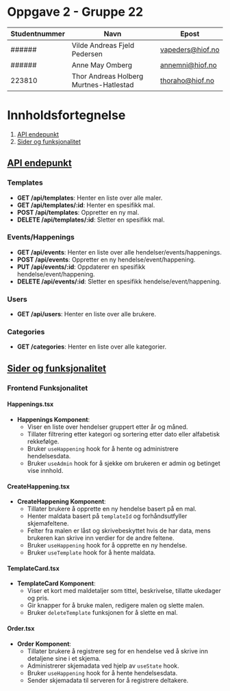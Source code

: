 # Oppgave 2 - Gruppe 22

| Studentnummer | Navn                                   | Epost             |
| ------------- | -------------------------------------- | ----------------- |
| ######        | Vilde Andreas Fjeld Pedersen           | vapeders@hiof.no  |
| ######        | Anne May Omberg                        | annemni@hiof.no   |
| 223810        | Thor Andreas Holberg Murtnes-Hatlestad | thoraho@hiof.no   |

# Innholdsfortegnelse

1. [API endepunkt](#api-endepunkt)
2. [Sider og funksjonalitet](#sider-og-funksjonalitet)

## [API endepunkt](#api-endepunkt)

### Templates

- **GET /api/templates**: Henter en liste over alle maler.
- **GET /api/templates/:id**: Henter en spesifikk mal.
- **POST /api/templates**: Oppretter en ny mal.
- **DELETE /api/templates/:id**: Sletter en spesifikk mal.

### Events/Happenings

- **GET /api/events**: Henter en liste over alle hendelser/events/happenings.
- **POST /api/events**: Oppretter en ny hendelse/event/happening.
- **PUT /api/events/:id**: Oppdaterer en spesifikk hendelse/event/happening.
- **DELETE /api/events/:id**: Sletter en spesifikk hendelse/event/happening.

### Users

- **GET /api/users**: Henter en liste over alle brukere.

### Categories

- **GET /categories**: Henter en liste over alle kategorier.

## [Sider og funksjonalitet](#sider-og-funksjonalitet)

### Frontend Funksjonalitet

#### Happenings.tsx

- **Happenings Komponent**:
  - Viser en liste over hendelser gruppert etter år og måned.
  - Tillater filtrering etter kategori og sortering etter dato eller alfabetisk rekkefølge.
  - Bruker `useHappening` hook for å hente og administrere hendelsesdata.
  - Bruker `useAdmin` hook for å sjekke om brukeren er admin og betinget vise innhold.

#### CreateHappening.tsx

- **CreateHappening Komponent**:
  - Tillater brukere å opprette en ny hendelse basert på en mal.
  - Henter maldata basert på `templateId` og forhåndsutfyller skjemafeltene.
  - Felter fra malen er låst og skrivebeskyttet hvis de har data, mens brukeren kan skrive inn verdier for de andre feltene.
  - Bruker `useHappening` hook for å opprette en ny hendelse.
  - Bruker `useTemplate` hook for å hente maldata.

#### TemplateCard.tsx

- **TemplateCard Komponent**:
  - Viser et kort med maldetaljer som tittel, beskrivelse, tillatte ukedager og pris.
  - Gir knapper for å bruke malen, redigere malen og slette malen.
  - Bruker `deleteTemplate` funksjonen for å slette en mal.

#### Order.tsx

- **Order Komponent**:
  - Tillater brukere å registrere seg for en hendelse ved å skrive inn detaljene sine i et skjema.
  - Administrerer skjemadata ved hjelp av `useState` hook.
  - Bruker `useHappening` hook for å hente hendelsesdata.
  - Sender skjemadata til serveren for å registrere deltakere.
